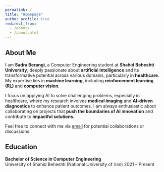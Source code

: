 ```yaml
---
permalink: /
title: "Homepage"
author_profile: true
redirect_from: 
  - /about/
  - /about.html
---
```


## About Me

I am **Sadra Berangi**, a Computer Engineering student at **Shahid Beheshti University**, deeply passionate about **artificial intelligence** and its transformative potential across various domains, particularly in **healthcare**. My expertise lies in **machine learning**, including **reinforcement learning (RL)** and **computer vision**.

I focus on applying AI to solve challenging problems, especially in healthcare, where my research involves **medical imaging** and **AI-driven diagnostics** to enhance patient outcomes. I am always enthusiastic about collaborating on projects that **push the boundaries of AI innovation** and contribute to **impactful solutions**.



Feel free to connect with me via [email](mailto:sadraberangi@gmail.com) for potential collaborations or discussions.







## Education

**Bachelor of Science in Computer Engineering**  
University of Shahid Beheshti (National University of Iran) 
2021 – Present  

